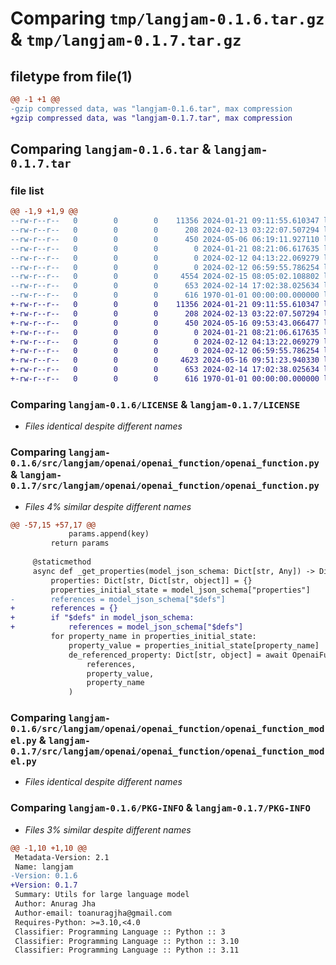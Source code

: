 # Comparing `tmp/langjam-0.1.6.tar.gz` & `tmp/langjam-0.1.7.tar.gz`

## filetype from file(1)

```diff
@@ -1 +1 @@
-gzip compressed data, was "langjam-0.1.6.tar", max compression
+gzip compressed data, was "langjam-0.1.7.tar", max compression
```

## Comparing `langjam-0.1.6.tar` & `langjam-0.1.7.tar`

### file list

```diff
@@ -1,9 +1,9 @@
--rw-r--r--   0        0        0    11356 2024-01-21 09:11:55.610347 langjam-0.1.6/LICENSE
--rw-r--r--   0        0        0      208 2024-02-13 03:22:07.507294 langjam-0.1.6/README.md
--rw-r--r--   0        0        0      450 2024-05-06 06:19:11.927110 langjam-0.1.6/pyproject.toml
--rw-r--r--   0        0        0        0 2024-01-21 08:21:06.617635 langjam-0.1.6/src/langjam/__init__.py
--rw-r--r--   0        0        0        0 2024-02-12 04:13:22.069279 langjam-0.1.6/src/langjam/openai/__init__.py
--rw-r--r--   0        0        0        0 2024-02-12 06:59:55.786254 langjam-0.1.6/src/langjam/openai/openai_function/__init__.py
--rw-r--r--   0        0        0     4554 2024-02-15 08:05:02.108802 langjam-0.1.6/src/langjam/openai/openai_function/openai_function.py
--rw-r--r--   0        0        0      653 2024-02-14 17:02:38.025634 langjam-0.1.6/src/langjam/openai/openai_function/openai_function_model.py
--rw-r--r--   0        0        0      616 1970-01-01 00:00:00.000000 langjam-0.1.6/PKG-INFO
+-rw-r--r--   0        0        0    11356 2024-01-21 09:11:55.610347 langjam-0.1.7/LICENSE
+-rw-r--r--   0        0        0      208 2024-02-13 03:22:07.507294 langjam-0.1.7/README.md
+-rw-r--r--   0        0        0      450 2024-05-16 09:53:43.066477 langjam-0.1.7/pyproject.toml
+-rw-r--r--   0        0        0        0 2024-01-21 08:21:06.617635 langjam-0.1.7/src/langjam/__init__.py
+-rw-r--r--   0        0        0        0 2024-02-12 04:13:22.069279 langjam-0.1.7/src/langjam/openai/__init__.py
+-rw-r--r--   0        0        0        0 2024-02-12 06:59:55.786254 langjam-0.1.7/src/langjam/openai/openai_function/__init__.py
+-rw-r--r--   0        0        0     4623 2024-05-16 09:51:23.940330 langjam-0.1.7/src/langjam/openai/openai_function/openai_function.py
+-rw-r--r--   0        0        0      653 2024-02-14 17:02:38.025634 langjam-0.1.7/src/langjam/openai/openai_function/openai_function_model.py
+-rw-r--r--   0        0        0      616 1970-01-01 00:00:00.000000 langjam-0.1.7/PKG-INFO
```

### Comparing `langjam-0.1.6/LICENSE` & `langjam-0.1.7/LICENSE`

 * *Files identical despite different names*

### Comparing `langjam-0.1.6/src/langjam/openai/openai_function/openai_function.py` & `langjam-0.1.7/src/langjam/openai/openai_function/openai_function.py`

 * *Files 4% similar despite different names*

```diff
@@ -57,15 +57,17 @@
             params.append(key)
         return params
 
     @staticmethod
     async def _get_properties(model_json_schema: Dict[str, Any]) -> Dict[str, Dict[str, Any]]:
         properties: Dict[str, Dict[str, object]] = {}
         properties_initial_state = model_json_schema["properties"]
-        references = model_json_schema["$defs"]
+        references = {}
+        if "$defs" in model_json_schema:
+            references = model_json_schema["$defs"]
         for property_name in properties_initial_state:
             property_value = properties_initial_state[property_name]
             de_referenced_property: Dict[str, object] = await OpenaiFunction._get_de_referenced_property(
                 references,
                 property_value,
                 property_name
             )
```

### Comparing `langjam-0.1.6/src/langjam/openai/openai_function/openai_function_model.py` & `langjam-0.1.7/src/langjam/openai/openai_function/openai_function_model.py`

 * *Files identical despite different names*

### Comparing `langjam-0.1.6/PKG-INFO` & `langjam-0.1.7/PKG-INFO`

 * *Files 3% similar despite different names*

```diff
@@ -1,10 +1,10 @@
 Metadata-Version: 2.1
 Name: langjam
-Version: 0.1.6
+Version: 0.1.7
 Summary: Utils for large language model
 Author: Anurag Jha
 Author-email: toanuragjha@gmail.com
 Requires-Python: >=3.10,<4.0
 Classifier: Programming Language :: Python :: 3
 Classifier: Programming Language :: Python :: 3.10
 Classifier: Programming Language :: Python :: 3.11
```

